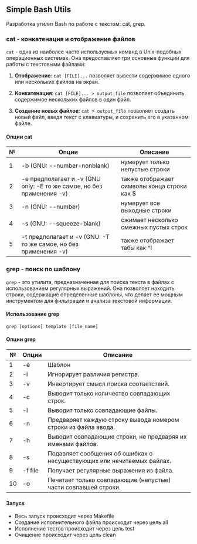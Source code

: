 ## Simple Bash Utils

Разработка утилит Bash по работе с текстом: cat, grep.

### cat - конкатенация и отображение файлов

`cat` - одна из наиболее часто используемых команд в Unix-подобных операционных системах. Она предоставляет три основные функции для работы с текстовыми файлами:

1. **Отображение**: `cat [FILE]...` позволяет вывести содержимое одного или нескольких файлов на экран.

2. **Конкатенация**: `cat [FILE]... > output_file` позволяет объединить содержимое нескольких файлов в один файл.

3. **Создание новых файлов**: `cat > output_file` позволяет создать новый файл, введя текст с клавиатуры, и сохранить его в указанном файле.

#### Опции cat

| № | Опции | Описание |
| ------ | ------ | ------ |
| 1 | -b (GNU: --number-nonblank) | нумерует только непустые строки |
| 2 | -e предполагает и -v (GNU only: -E то же самое, но без применения -v) | также отображает символы конца строки как $  |
| 3 | -n (GNU: --number) | нумерует все выходные строки |
| 4 | -s (GNU: --squeeze-blank) | сжимает несколько смежных пустых строк |
| 5 | -t предполагает и -v (GNU: -T то же самое, но без применения -v) | также отображает табы как ^I |

### grep - поиск по шаблону

`grep` - это утилита, предназначенная для поиска текста в файлах с использованием регулярных выражений. Она позволяет находить строки, содержащие определенные шаблоны, что делает ее мощным инструментом для фильтрации и анализа текстовой информации.

#### Использование grep

`grep [options] template [file_name]`

#### Опции grep

| № | Опции | Описание |
| ------ | ------ | ------ |
| 1 | -e | Шаблон |
| 2 | -i | Игнорирует различия регистра.  |
| 3 | -v | Инвертирует смысл поиска соответствий. |
| 4 | -c | Выводит только количество совпадающих строк. |
| 5 | -l | Выводит только совпадающие файлы.  |
| 6 | -n | Предваряет каждую строку вывода номером строки из файла ввода. |
| 7 | -h | Выводит совпадающие строки, не предваряя их именами файлов. |
| 8 | -s | Подавляет сообщения об ошибках о несуществующих или нечитаемых файлах. |
| 9 | -f file | Получает регулярные выражения из файла. |
| 10 | -o | Печатает только совпадающие (непустые) части совпавшей строки. |

#### Запуск
 - Весь запуск происходит через Makefile
 - Создание исполнительного файла происходит через цель all
 - Исполнение тестов происходит через цель test
 - Очищение происходит через цель clean
